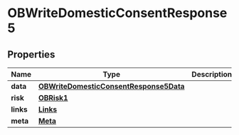 # OBWriteDomesticConsentResponse5

## Properties
Name | Type | Description | Notes
------------ | ------------- | ------------- | -------------
**data** | [**OBWriteDomesticConsentResponse5Data**](OBWriteDomesticConsentResponse5Data.md) |  | 
**risk** | [**OBRisk1**](OBRisk1.md) |  | 
**links** | [**Links**](Links.md) |  |  [optional]
**meta** | [**Meta**](Meta.md) |  |  [optional]
